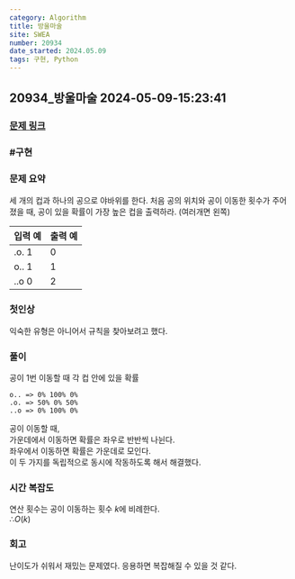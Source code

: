 ```yaml
---
category: Algorithm
title: 방울마술
site: SWEA
number: 20934
date_started: 2024.05.09
tags: 구현, Python
---
```


## 20934\_방울마술 2024-05-09-15:23:41

### [문제 링크](https://swexpertacademy.com/main/code/problem/problemDetail.do?contestProbId=AY9QTGqqcckDFAVF)

### #구현

### 문제 요약

세 개의 컵과 하나의 공으로 야바위를 한다. 처음 공의 위치와 공이 이동한 횟수가 주어졌을 때, 공이 있을 확률이 가장 높은 컵을 출력하라. (여러개면 왼쪽)

| 입력 예 | 출력 예 |
| ------- | ------- |
| .o. 1   | 0       |
| o.. 1   | 1       |
| ..o 0   | 2       |

### 첫인상

익숙한 유형은 아니어서 규칙을 찾아보려고 했다.

### 풀이

공이 1번 이동할 때 각 컵 안에 있을 확률

    o.. => 0% 100% 0%
    .o. => 50% 0% 50%
    ..o => 0% 100% 0%

공이 이동할 때,  
가운데에서 이동하면 확률은 좌우로 반반씩 나뉜다.  
좌우에서 이동하면 확률은 가운데로 모인다.  
이 두 가지를 독립적으로 동시에 작동하도록 해서 해결했다.

### 시간 복잡도

연산 횟수는 공이 이동하는 횟수 $k$에 비례한다.  
$∴ O(k)$

### 회고

난이도가 쉬워서 재밌는 문제였다. 응용하면 복잡해질 수 있을 것 같다.
